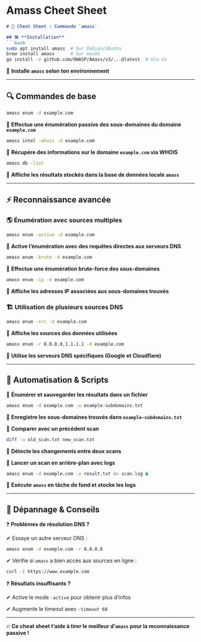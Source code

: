 # Amass Cheet Sheet

```markdown
# 📌 Cheat Sheet : Commande `amass`

## 🛠 **Installation**
```bash
sudo apt install amass  # Sur Debian/Ubuntu
brew install amass      # Sur macOS
go install -v github.com/OWASP/Amass/v3/...@latest  # Via Go

```

📌 **Installe `amass` selon ton environnement**

---

## 🔍 **Commandes de base**

```bash
amass enum -d example.com

```

📌 **Effectue une énumération passive des sous-domaines du domaine `example.com`**

```bash
amass intel -whois -d example.com

```

📌 **Récupère des informations sur le domaine `example.com` via WHOIS**

```bash
amass db -list

```

📌 **Affiche les résultats stockés dans la base de données locale `amass`**

---

## ⚡ **Reconnaissance avancée**

### 🌎 **Énumération avec sources multiples**

```bash
amass enum -active -d example.com

```

📌 **Active l’énumération avec des requêtes directes aux serveurs DNS**

```bash
amass enum -brute -d example.com

```

📌 **Effectue une énumération brute-force des sous-domaines**

```bash
amass enum -ip -d example.com

```

📌 **Affiche les adresses IP associées aux sous-domaines trouvés**

### 🏗 **Utilisation de plusieurs sources DNS**

```bash
amass enum -src -d example.com

```

📌 **Affiche les sources des données utilisées**

```bash
amass enum -r 8.8.8.8,1.1.1.1 -d example.com

```

📌 **Utilise les serveurs DNS spécifiques (Google et Cloudflare)**

---

## 🚀 **Automatisation & Scripts**

🔹 **Énumérer et sauvegarder les résultats dans un fichier**

```bash
amass enum -d example.com -o example-subdomains.txt

```

📌 **Enregistre les sous-domaines trouvés dans `example-subdomains.txt`**

🔹 **Comparer avec un précédent scan**

```bash
diff -u old_scan.txt new_scan.txt

```

📌 **Détecte les changements entre deux scans**

🔹 **Lancer un scan en arrière-plan avec logs**

```bash
amass enum -d example.com -o result.txt &> scan.log &

```

📌 **Exécute `amass` en tâche de fond et stocke les logs**

---

## 🚨 **Dépannage & Conseils**

❓ **Problèmes de résolution DNS ?**

✔ Essaye un autre serveur DNS :

```bash
amass enum -d example.com -r 8.8.8.8

```

✔ Vérifie si `amass` a bien accès aux sources en ligne :

```bash
curl -I https://www.example.com

```

❓ **Résultats insuffisants ?**

✔ Active le mode `-active` pour obtenir plus d’infos

✔ Augmente le timeout avec `-timeout 60`

---

🔥 **Ce cheat sheet t’aide à tirer le meilleur d’`amass` pour la reconnaissance passive !**


```

```
